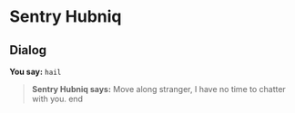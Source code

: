 # Sentry Hubniq
## Dialog

**You say:** `hail`



>**Sentry Hubniq says:** Move along stranger, I have no time to chatter with you.
end
